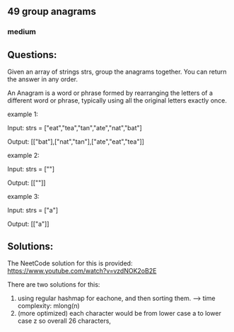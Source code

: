 ## 49 group anagrams
### medium 

## Questions:
Given an array of strings strs, group the anagrams together. You can return the answer in any order.

An Anagram is a word or phrase formed by rearranging the letters of a different word or phrase, typically using all the original letters exactly once.

example 1: 

Input: strs = ["eat","tea","tan","ate","nat","bat"]

Output: [["bat"],["nat","tan"],["ate","eat","tea"]]


example 2: 

Input: strs = [""]

Output: [[""]]

example 3: 

Input: strs = ["a"]

Output: [["a"]]

## Solutions:
The NeetCode solution for this is provided: https://www.youtube.com/watch?v=vzdNOK2oB2E

There are two solutions for this:
1) using regular hashmap for eachone, and then sorting them. --> time complexity: mlong(n)
2) (more optimized) each character would be from lower case a to lower case z so overall 26 characters,
